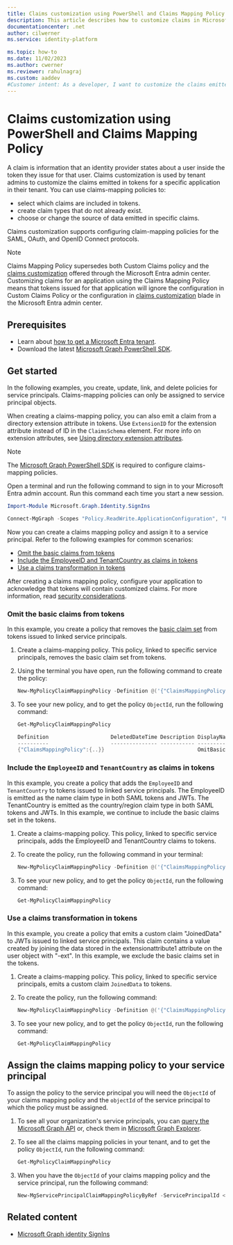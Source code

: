 ```yaml
---
title: Claims customization using PowerShell and Claims Mapping Policy
description: This article describes how to customize claims in Microsoft Entra ID using PowerShell
documentationcenter: .net
author: cilwerner
ms.service: identity-platform

ms.topic: how-to
ms.date: 11/02/2023
ms.author: cwerner
ms.reviewer: rahulnagraj
ms.custom: aaddev
#Customer intent: As a developer, I want to customize the claims emitted in tokens for a specific app in my tenant using PowerShell.
---
```


# Claims customization using PowerShell and Claims Mapping Policy

A claim is information that an identity provider states about a user inside the token they issue for that user. Claims customization is used by tenant admins to customize the claims emitted in tokens for a specific application in their tenant. You can use claims-mapping policies to:

- select which claims are included in tokens.
- create claim types that do not already exist.
- choose or change the source of data emitted in specific claims.

Claims customization supports configuring claim-mapping policies for the SAML, OAuth, and OpenID Connect protocols.

> [!NOTE]
> Claims Mapping Policy supersedes both Custom Claims policy and the [claims customization](saml-claims-customization.md) offered through the Microsoft Entra admin center. Customizing claims for an application using the Claims Mapping Policy means that tokens issued for that application will ignore the configuration in Custom Claims Policy or the configuration in [claims customization](saml-claims-customization.md) blade in the Microsoft Entra admin center. 

## Prerequisites

- Learn about [how to get a Microsoft Entra tenant](~/external-id/customers/quickstart-tenant-setup.md).
- Download the latest [Microsoft Graph PowerShell SDK](/powershell/microsoftgraph/installation).

## Get started

In the following examples, you create, update, link, and delete policies for service principals. Claims-mapping policies can only be assigned to service principal objects.

When creating a claims-mapping policy, you can also emit a claim from a directory extension attribute in tokens. Use `ExtensionID` for the extension attribute instead of ID in the `ClaimsSchema` element. For more info on extension attributes, see [Using directory extension attributes](~/identity-platform/schema-extensions.md).

> [!NOTE]
> The [Microsoft Graph PowerShell SDK](/powershell/microsoftgraph/installation) is required to configure claims-mapping policies.

Open a terminal and run the following command to sign in to your Microsoft Entra admin account. Run this command each time you start a new session.

```PowerShell
Import-Module Microsoft.Graph.Identity.SignIns

Connect-MgGraph -Scopes "Policy.ReadWrite.ApplicationConfiguration", "Policy.Read.All"
```

Now you can create a claims mapping policy and assign it to a service principal. Refer to the following examples for common scenarios:

- [Omit the basic claims from tokens](#omit-the-basic-claims-from-tokens)
- [Include the EmployeeID and TenantCountry as claims in tokens](#include-the-employeeid-and-tenantcountry-as-claims-in-tokens)
- [Use a claims transformation in tokens](#use-a-claims-transformation-in-tokens)

After creating a claims mapping policy, configure your application to acknowledge that tokens will contain customized claims. For more information, read [security considerations](jwt-claims-customization.md#security-considerations).

### Omit the basic claims from tokens

In this example, you create a policy that removes the [basic claim set](reference-claims-customization.md#claim-sets) from tokens issued to linked service principals.

1. Create a claims-mapping policy. This policy, linked to specific service principals, removes the basic claim set from tokens.

1. Using the terminal you have open, run the following command to create the policy:

    ```PowerShell
    New-MgPolicyClaimMappingPolicy -Definition @('{"ClaimsMappingPolicy":{"Version":1,"IncludeBasicClaimSet":"false"}}') -DisplayName "OmitBasicClaims"
    ```

1. To see your new policy, and to get the policy `ObjectId`, run the following command:

    ```PowerShell
    Get-MgPolicyClaimMappingPolicy

    Definition                    DeletedDateTime Description DisplayName      Id
    ----------                    --------------- ----------- -----------      --
    {"ClaimsMappingPolicy":{..}}                              OmitBasicClaims  36d1aa10-f9ac...
    ```

### Include the `EmployeeID` and `TenantCountry` as claims in tokens

In this example, you create a policy that adds the `EmployeeID` and `TenantCountry` to tokens issued to linked service principals. The EmployeeID is emitted as the name claim type in both SAML tokens and JWTs. The TenantCountry is emitted as the country/region claim type in both SAML tokens and JWTs. In this example, we continue to include the basic claims set in the tokens.

1. Create a claims-mapping policy. This policy, linked to specific service principals, adds the EmployeeID and TenantCountry claims to tokens.
1. To create the policy, run the following command in your terminal:

    ```PowerShell
    New-MgPolicyClaimMappingPolicy -Definition @('{"ClaimsMappingPolicy":{"Version":1,"IncludeBasicClaimSet":"true", "ClaimsSchema": [{"Source":"user","ID":"employeeid","SamlClaimType":"http://schemas.xmlsoap.org/ws/2005/05/identity/claims/employeeid","JwtClaimType":"employeeid"},{"Source":"company","ID":"tenantcountry","SamlClaimType":"http://schemas.xmlsoap.org/ws/2005/05/identity/claims/country","JwtClaimType":"country"}]}}') -DisplayName "ExtraClaimsExample"
    ```

1. To see your new policy, and to get the policy `ObjectId`, run the following command:

    ```PowerShell
    Get-MgPolicyClaimMappingPolicy
    ```

### Use a claims transformation in tokens

In this example, you create a policy that emits a custom claim "JoinedData" to JWTs issued to linked service principals. This claim contains a value created by joining the data stored in the extensionattribute1 attribute on the user object with "-ext". In this example, we exclude the basic claims set in the tokens.

1. Create a claims-mapping policy. This policy, linked to specific service principals, emits a custom claim `JoinedData` to tokens.
1. To create the policy, run the following command:

    ```PowerShell
    New-MgPolicyClaimMappingPolicy -Definition @('{"ClaimsMappingPolicy":{"Version":1,"IncludeBasicClaimSet":"true", "ClaimsSchema":[{"Source":"user","ID":"extensionattribute1"},{"Source":"transformation","ID":"DataJoin","TransformationId":"JoinTheData","JwtClaimType":"JoinedData"}],"ClaimsTransformations":[{"ID":"JoinTheData","TransformationMethod":"Join","InputClaims":[{"ClaimTypeReferenceId":"extensionattribute1","TransformationClaimType":"string1"}], "InputParameters": [{"ID":"string2","Value":"ext"},{"ID":"separator","Value":"-"}],"OutputClaims":[{"ClaimTypeReferenceId":"DataJoin","TransformationClaimType":"outputClaim"}]}]}}') -DisplayName "TransformClaimsExample"
    ```

1. To see your new policy, and to get the policy `ObjectId`, run the following command:

    ```PowerShell
    Get-MgPolicyClaimMappingPolicy
    ```

## Assign the claims mapping policy to your service principal

To assign the policy to the service principal you will need the `ObjectId` of your claims mapping policy and the `objectId` of the service principal to which the policy must be assigned.

1. To see all your organization's service principals, you can [query the Microsoft Graph API](/graph/api/serviceprincipal-list) or, check them in [Microsoft Graph Explorer](https://developer.microsoft.com/graph/graph-explorer).
1. To see all the claims mapping policies in your tenant, and to get the policy `ObjectId`, run the following command:

    ```PowerShell
    Get-MgPolicyClaimMappingPolicy
    ```

1. When you have the `ObjectId` of your claims mapping policy and the service principal, run the following command:

    ```PowerShell
    New-MgServicePrincipalClaimMappingPolicyByRef -ServicePrincipalId <servicePrincipalId> -BodyParameter @{"@odata.id" = "https://graph.microsoft.com/v1.0/policies/claimsMappingPolicies/<claimsMappingPolicyId>"}
    ```

## Related content

- [Microsoft Graph identity SignIns](/powershell/module/microsoft.graph.identity.signins)
